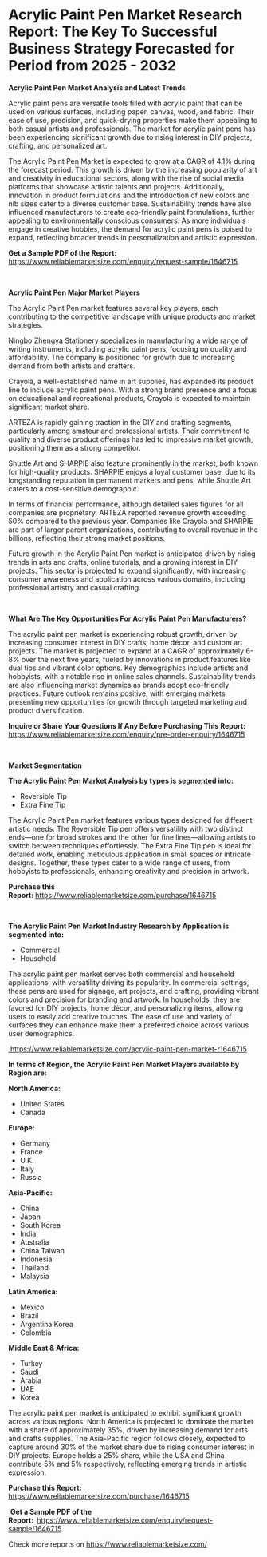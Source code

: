 <p><h1>Acrylic Paint Pen Market Research Report: The Key To Successful Business Strategy Forecasted for Period from 2025 - 2032</h1></p><p><strong>Acrylic Paint Pen Market Analysis and Latest Trends</strong></p>
<p><p>Acrylic paint pens are versatile tools filled with acrylic paint that can be used on various surfaces, including paper, canvas, wood, and fabric. Their ease of use, precision, and quick-drying properties make them appealing to both casual artists and professionals. The market for acrylic paint pens has been experiencing significant growth due to rising interest in DIY projects, crafting, and personalized art.</p><p>The Acrylic Paint Pen Market is expected to grow at a CAGR of 4.1% during the forecast period. This growth is driven by the increasing popularity of art and creativity in educational sectors, along with the rise of social media platforms that showcase artistic talents and projects. Additionally, innovation in product formulations and the introduction of new colors and nib sizes cater to a diverse customer base. Sustainability trends have also influenced manufacturers to create eco-friendly paint formulations, further appealing to environmentally conscious consumers. As more individuals engage in creative hobbies, the demand for acrylic paint pens is poised to expand, reflecting broader trends in personalization and artistic expression.</p></p>
<p><strong>Get a Sample PDF of the Report:&nbsp;</strong> <a href="https://www.reliablemarketsize.com/enquiry/request-sample/1646715?utm_campaign=2936&utm_medium=2&utm_source=Github&utm_content=ia&utm_term=05042025&utm_id=acrylic-paint-pen">https://www.reliablemarketsize.com/enquiry/request-sample/1646715</a></p>
<p>&nbsp;</p>
<p><strong>Acrylic Paint Pen Major Market Players</strong></p>
<p><p>The Acrylic Paint Pen market features several key players, each contributing to the competitive landscape with unique products and market strategies. </p><p>Ningbo Zhengya Stationery specializes in manufacturing a wide range of writing instruments, including acrylic paint pens, focusing on quality and affordability. The company is positioned for growth due to increasing demand from both artists and crafters.</p><p>Crayola, a well-established name in art supplies, has expanded its product line to include acrylic paint pens. With a strong brand presence and a focus on educational and recreational products, Crayola is expected to maintain significant market share.</p><p>ARTEZA is rapidly gaining traction in the DIY and crafting segments, particularly among amateur and professional artists. Their commitment to quality and diverse product offerings has led to impressive market growth, positioning them as a strong competitor.</p><p>Shuttle Art and SHARPIE also feature prominently in the market, both known for high-quality products. SHARPIE enjoys a loyal customer base, due to its longstanding reputation in permanent markers and pens, while Shuttle Art caters to a cost-sensitive demographic.</p><p>In terms of financial performance, although detailed sales figures for all companies are proprietary, ARTEZA reported revenue growth exceeding 50% compared to the previous year. Companies like Crayola and SHARPIE are part of larger parent organizations, contributing to overall revenue in the billions, reflecting their strong market positions.</p><p>Future growth in the Acrylic Paint Pen market is anticipated driven by rising trends in arts and crafts, online tutorials, and a growing interest in DIY projects. This sector is projected to expand significantly, with increasing consumer awareness and application across various domains, including professional artistry and casual crafting.</p></p>
<p>&nbsp;</p>
<p><strong>What Are The Key Opportunities For Acrylic Paint Pen Manufacturers?</strong></p>
<p><p>The acrylic paint pen market is experiencing robust growth, driven by increasing consumer interest in DIY crafts, home décor, and custom art projects. The market is projected to expand at a CAGR of approximately 6-8% over the next five years, fueled by innovations in product features like dual tips and vibrant color options. Key demographics include artists and hobbyists, with a notable rise in online sales channels. Sustainability trends are also influencing market dynamics as brands adopt eco-friendly practices. Future outlook remains positive, with emerging markets presenting new opportunities for growth through targeted marketing and product diversification.</p></p>
<p><strong>Inquire or Share Your Questions If Any Before Purchasing This Report:</strong> <a href="https://www.reliablemarketsize.com/enquiry/pre-order-enquiry/1646715?utm_campaign=2936&utm_medium=2&utm_source=Github&utm_content=ia&utm_term=05042025&utm_id=acrylic-paint-pen">https://www.reliablemarketsize.com/enquiry/pre-order-enquiry/1646715</a></p>
<p>&nbsp;</p>
<p><strong>Market Segmentation</strong></p>
<p><strong>The Acrylic Paint Pen Market Analysis by types is segmented into:</strong></p>
<p><ul><li>Reversible Tip</li><li>Extra Fine Tip</li></ul></p>
<p><p>The Acrylic Paint Pen market features various types designed for different artistic needs. The Reversible Tip pen offers versatility with two distinct ends—one for broad strokes and the other for fine lines—allowing artists to switch between techniques effortlessly. The Extra Fine Tip pen is ideal for detailed work, enabling meticulous application in small spaces or intricate designs. Together, these types cater to a wide range of users, from hobbyists to professionals, enhancing creativity and precision in artwork.</p></p>
<p><strong>Purchase this Report:&nbsp;</strong><a href="https://www.reliablemarketsize.com/purchase/1646715?utm_campaign=2936&utm_medium=2&utm_source=Github&utm_content=ia&utm_term=05042025&utm_id=acrylic-paint-pen">https://www.reliablemarketsize.com/purchase/1646715</a></p>
<p>&nbsp;</p>
<p><strong>The Acrylic Paint Pen Market Industry Research by Application is segmented into:</strong></p>
<p><ul><li>Commercial</li><li>Household</li></ul></p>
<p><p>The acrylic paint pen market serves both commercial and household applications, with versatility driving its popularity. In commercial settings, these pens are used for signage, art projects, and crafting, providing vibrant colors and precision for branding and artwork. In households, they are favored for DIY projects, home décor, and personalizing items, allowing users to easily add creative touches. The ease of use and variety of surfaces they can enhance make them a preferred choice across various user demographics.</p></p>
<p><a href="https://www.reliablemarketsize.com/acrylic-paint-pen-market-r1646715?utm_campaign=2936&utm_medium=2&utm_source=Github&utm_content=ia&utm_term=05042025&utm_id=acrylic-paint-pen">&nbsp;https://www.reliablemarketsize.com/acrylic-paint-pen-market-r1646715</a></p>
<p><strong>In terms of Region, the Acrylic Paint Pen Market Players available by Region are:</strong></p>
<p>
    <p> <strong> North America: </strong>
        <ul>
            <li>United States</li>
            <li>Canada</li>
        </ul>
        </p> 
    <p> <strong> Europe: </strong>
        <ul>
            <li>Germany</li>
            <li>France</li>
            <li>U.K.</li>
            <li>Italy</li>
            <li>Russia</li>
        </ul>
        </p> 
    <p> <strong> Asia-Pacific: </strong>
        <ul>
            <li>China</li>
            <li>Japan</li>
            <li>South Korea</li>
            <li>India</li>
            <li>Australia</li>
            <li>China Taiwan</li>
            <li>Indonesia</li>
            <li>Thailand</li>
            <li>Malaysia</li>
        </ul>
        </p> 
    <p> <strong> Latin America: </strong>
        <ul>
            <li>Mexico</li>
            <li>Brazil</li>
            <li>Argentina Korea</li>
            <li>Colombia</li>
        </ul>
        </p> 
    <p> <strong> Middle East & Africa: </strong>
        <ul>
            <li>Turkey</li>
            <li>Saudi</li>
            <li>Arabia</li>
            <li>UAE</li>
            <li>Korea</li>
        </ul>
    </p>
    </p>
<p><p>The acrylic paint pen market is anticipated to exhibit significant growth across various regions. North America is projected to dominate the market with a share of approximately 35%, driven by increasing demand for arts and crafts supplies. The Asia-Pacific region follows closely, expected to capture around 30% of the market share due to rising consumer interest in DIY projects. Europe holds a 25% share, while the USA and China contribute 5% and 5% respectively, reflecting emerging trends in artistic expression.</p></p>
<p><strong>Purchase this Report: </strong><a href="https://www.reliablemarketsize.com/purchase/1646715?utm_campaign=2936&utm_medium=2&utm_source=Github&utm_content=ia&utm_term=05042025&utm_id=acrylic-paint-pen">https://www.reliablemarketsize.com/purchase/1646715</a></p>
<p>&nbsp;<strong>Get a Sample PDF of the Report:&nbsp;&nbsp;</strong><a href="https://www.reliablemarketsize.com/enquiry/request-sample/1646715?utm_campaign=2936&utm_medium=2&utm_source=Github&utm_content=ia&utm_term=05042025&utm_id=acrylic-paint-pen">https://www.reliablemarketsize.com/enquiry/request-sample/1646715</a></p>
<p><strong></strong></p>
<p>Check more reports on <a href="https://www.reliablemarketsize.com/?utm_campaign=2936&utm_medium=2&utm_source=Github&utm_content=ia&utm_term=05042025&utm_id=acrylic-paint-pen">https://www.reliablemarketsize.com/</a></p>